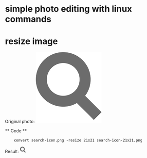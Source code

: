 # simple photo editing with linux commands


# resize image

Original photo:
![Origin photo](../images/search-icon.png)


** Code **
```shell
    convert search-icon.png -resize 21x21 search-icon-21x21.png
```

Result:
![resize photo](../images/search-icon-21x21.png)
